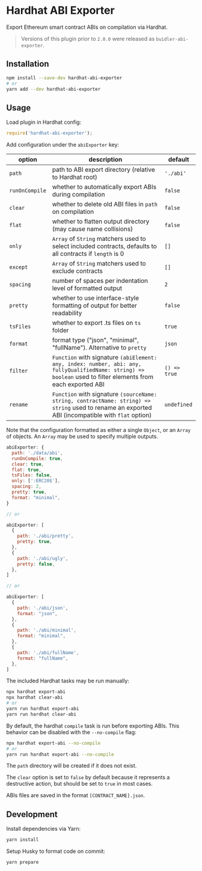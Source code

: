 # Hardhat ABI Exporter

Export Ethereum smart contract ABIs on compilation via Hardhat.

> Versions of this plugin prior to `2.0.0` were released as `buidler-abi-exporter`.

## Installation

```bash
npm install --save-dev hardhat-abi-exporter
# or
yarn add --dev hardhat-abi-exporter
```

## Usage

Load plugin in Hardhat config:

```javascript
require('hardhat-abi-exporter');
```

Add configuration under the `abiExporter` key:

| option         | description                                                                                                                                                  | default      |
| -------------- | ------------------------------------------------------------------------------------------------------------------------------------------------------------ | ------------ |
| `path`         | path to ABI export directory (relative to Hardhat root)                                                                                                      | `'./abi'`    |
| `runOnCompile` | whether to automatically export ABIs during compilation                                                                                                      | `false`      |
| `clear`        | whether to delete old ABI files in `path` on compilation                                                                                                     | `false`      |
| `flat`         | whether to flatten output directory (may cause name collisions)                                                                                              | `false`      |
| `only`         | `Array` of `String` matchers used to select included contracts, defaults to all contracts if `length` is 0                                                   | `[]`         |
| `except`       | `Array` of `String` matchers used to exclude contracts                                                                                                       | `[]`         |
| `spacing`      | number of spaces per indentation level of formatted output                                                                                                   | `2`          |
| `pretty`       | whether to use interface-style formatting of output for better readability                                                                                   | `false`      |
| `tsFiles`      | whether to export .ts files on `ts` folder                                                                                                                   | `true`       |
| `format`       | format type ("json", "minimal", "fullName"). Alternative to `pretty`                                                                                         | `json`       |
| `filter`       | `Function` with signature `(abiElement: any, index: number, abi: any, fullyQualifiedName: string) => boolean` used to filter elements from each exported ABI | `() => true` |
| `rename`       | `Function` with signature `(sourceName: string, contractName: string) => string` used to rename an exported ABI (incompatible with `flat` option)            | `undefined`  |

Note that the configuration formatted as either a single `Object`, or an `Array` of objects. An `Array` may be used to specify multiple outputs.

```javascript
abiExporter: {
  path: './data/abi',
  runOnCompile: true,
  clear: true,
  flat: true,
  tsFiles: false,
  only: [':ERC20$'],
  spacing: 2,
  pretty: true,
  format: "minimal",
}

// or

abiExporter: [
  {
    path: './abi/pretty',
    pretty: true,
  },
  {
    path: './abi/ugly',
    pretty: false,
  },
]

// or

abiExporter: [
  {
    path: './abi/json',
    format: "json",
  },
  {
    path: './abi/minimal',
    format: "minimal",
  },
  {
    path: './abi/fullName',
    format: "fullName",
  },
]
```

The included Hardhat tasks may be run manually:

```bash
npx hardhat export-abi
npx hardhat clear-abi
# or
yarn run hardhat export-abi
yarn run hardhat clear-abi
```

By default, the hardhat `compile` task is run before exporting ABIs. This behavior can be disabled with the `--no-compile` flag:

```bash
npx hardhat export-abi --no-compile
# or
yarn run hardhat export-abi --no-compile
```

The `path` directory will be created if it does not exist.

The `clear` option is set to `false` by default because it represents a destructive action, but should be set to `true` in most cases.

ABIs files are saved in the format `[CONTRACT_NAME].json`.

## Development

Install dependencies via Yarn:

```bash
yarn install
```

Setup Husky to format code on commit:

```bash
yarn prepare
```
